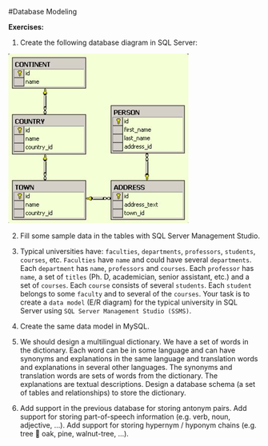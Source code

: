 #Database Modeling

**Exercises:**

1. Create the following database diagram in SQL Server:

 ![](https://raw.githubusercontent.com/BorislavIvanov/Telerik_Academy/master/Resources/Exercise%20images/Database%20Modeling%20-%20Exercise%201.JPG)

2. Fill some sample data in the tables with SQL Server Management Studio.

3. Typical universities have: ``faculties``, ``departments``, ``professors``, ``students``, ``courses``, etc. ``Faculties`` have ``name`` and could have several ``departments``. Each ``department`` has ``name``, ``professors`` and ``courses``. Each ``professor`` has ``name``, a set of ``titles`` (Ph. D, academician, senior assistant, etc.) and a set of ``courses``. Each ``course`` consists of several ``students``. Each ``student`` belongs to some ``faculty`` and to several of the ``courses``. Your task is to create a ``data model`` (E/R diagram) for the typical university in SQL Server using ``SQL Server Management Studio (SSMS)``.

4. Create the same data model in MySQL.

5. We should design a multilingual dictionary. We have a set of words in the dictionary. Each word can be in some language and can have synonyms and explanations in the same language and translation words and explanations in several other languages. The synonyms and translation words are sets of words from the dictionary. The explanations are textual descriptions. Design a database schema (a set of tables and relationships) to store the dictionary.

6. Add support in the previous database for storing antonym pairs. Add support for storing part-of-speech information (e.g. verb, noun, adjective, …). Add support for storing hypernym / hyponym chains (e.g. tree  oak, pine, walnut-tree, …).
